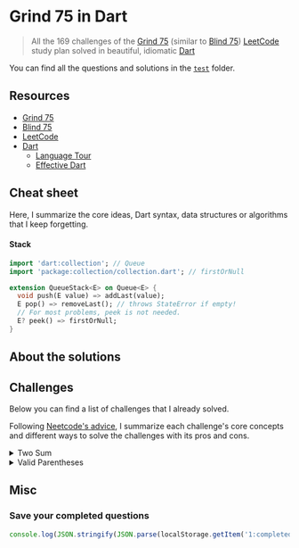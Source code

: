 # Grind 75 in Dart

> All the 169 challenges of the [Grind 75](https://www.techinterviewhandbook.org/grind75) (similar to [Blind 75](https://leetcode.com/discuss/general-discussion/460599/blind-75-leetcode-questions)) [LeetCode](https://leetcode.com/) study plan solved in beautiful, idiomatic [Dart](https://dart.dev/)

You can find all the questions and solutions in the [`test`](https://github.com/dartsidedev/grind75/tree/main/test) folder.

## Resources

* [Grind 75](https://www.techinterviewhandbook.org/grind75)
* [Blind 75](https://leetcode.com/discuss/general-discussion/460599/blind-75-leetcode-questions)
* [LeetCode](https://leetcode.com/)
* [Dart](https://dart.dev/)
  * [Language Tour](https://dart.dev/guides/language/language-tour)
  * [Effective Dart](https://dart.dev/guides/language/effective-dart)

## Cheat sheet

Here, I summarize the core ideas, Dart syntax, data structures or algorithms that I keep forgetting.

#### Stack

```dart
import 'dart:collection'; // Queue
import 'package:collection/collection.dart'; // firstOrNull

extension QueueStack<E> on Queue<E> {
  void push(E value) => addLast(value);
  E pop() => removeLast(); // throws StateError if empty!
  // For most problems, peek is not needed.
  E? peek() => firstOrNull;
}
```

## About the solutions

## Challenges

Below you can find a list of challenges that I already solved.

Following [Neetcode's advice](https://www.youtube.com/watch?v=SVvr3ZjtjI8), I summarize each challenge's core concepts and different ways to solve the challenges with its pros and cons.

<details>
<summary>Two Sum</summary>

> [Solution in Dart](https://github.com/dartsidedev/grind75/blob/main/test/two_sum_test.dart) - [LeetCode - Two Sum](https://leetcode.com/problems/two-sum/)

> input: exactly one solution. You may not use the same element twice.

Iterate over numbers: store in map: number is the key, index is the value.
As you iterate, look up in the map whether the current number has a complement in the map that adds up to target, return indices if it's a solution.
If the current number and none of the map entries add up to the target number, add the number to the map.
Continue until solution is found.

Complexity. Time O(n), as you might iterate over the whole list. Space O(n) you need a map.

Other solutions:
1. Brute force: double loop, return when hit target. Time O(n^2), space O(1).
2. [Sort list](https://leetcode.com/problems/two-sum-ii-input-array-is-sorted) first, then two pointers. Need to keep track of the original indices or need to use new list, though, extra space!
</details>




<details>
<summary>Valid Parentheses</summary>

> [Solution in Dart](https://github.com/dartsidedev/grind75/blob/main/test/valid_parentheses_test.dart) - [LeetCode - Two Sum](https://leetcode.com/problems/valid-parentheses/)

Push items to a stack when parenthesis/bracket is opening.
Pop off when closing, and make sure they are matching.
Don't forget to check at the end if the stack is empty.
Remember to pop off only if stack is not empty (or use peek).
</details>

## Misc

### Save your completed questions

```js
console.log(JSON.stringify(JSON.parse(localStorage.getItem('1:completedQuestions')), null, 2));
```